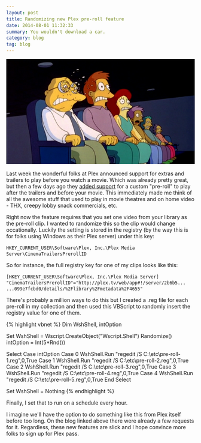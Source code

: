 ```yaml
---
layout: post
title: Randomizing new Plex pre-roll feature
date: 2014-08-01 11:32:33
summary: You wouldn't download a car.
category: blog
tag: blog
---
```


![Simpsons THX Preroll](/assets/vlcsnap-2014-08-14-00h28m55s45_large.png)

Last week the wonderful folks at Plex announced support for extras and trailers to play before you watch a movie.  Which was already pretty great, but then a few days ago they [added support][1] for a custom "pre-roll" to play after the trailers and before your movie.  This immediately made me think of all the awesome stuff that used to play in movie theatres and on home video - THX, creepy lobby snack commercials, etc.

Right now the feature requires that you set one video from your library as the pre-roll clip.  I wanted to randomize this so the clip would change occationally.  Luckily the setting is stored in the registry (by the way this is for folks using Windows as their Plex server) under this key:

```
HKEY_CURRENT_USER\Software\Plex, Inc.\Plex Media Server\CinemaTrailersPrerollID
```

So for instance, the full registry key for one of my clips looks like this:

```
[HKEY_CURRENT_USER\Software\Plex, Inc.\Plex Media Server]
"CinemaTrailersPrerollID"="http://plex.tv/web/app#!/server/2b6b5...
...099e7fcbd0/details/%2Flibrary%2Fmetadata%2F4655"
```

There's probably a million ways to do this but I created a .reg file for each pre-roll in my collection and then used this VBScript to randomly insert the registry value for one of them.

{% highlight vbnet %}
Dim WshShell, intOption

Set WshShell = Wscript.CreateObject("Wscript.Shell")
Randomize()
intOption = Int(5*Rnd())

Select Case intOption
  Case 0
    WshShell.Run "regedit /S C:\etc\pre-roll-1.reg",0,True
  Case 1
    WshShell.Run "regedit /S C:\etc\pre-roll-2.reg",0,True
  Case 2
    WshShell.Run "regedit /S C:\etc\pre-roll-3.reg",0,True
  Case 3
    WshShell.Run "regedit /S C:\etc\pre-roll-4.reg",0,True
  Case 4
    WshShell.Run "regedit /S C:\etc\pre-roll-5.reg",0,True
End Select

Set WshShell = Nothing
{% endhighlight %}

Finally, I set that to run on a schedule every hour.  

I imagine we'll have the option to do something like this from Plex itself before too long.  On the blog linked above there were already a few requests for it.  Regardless, these new features are slick and I hope convince more folks to sign up for Plex pass. 


[1]:https://blog.plex.tv/2014/08/11/new-trailers-features/